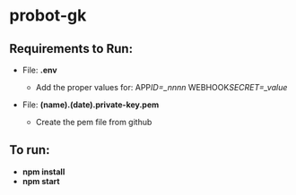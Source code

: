 # probot-gk

## Requirements to Run:

* File: **.env**

  * Add the proper values for:
    APP*ID=\_nnnn*
    WEBHOOK*SECRET=\_value*

* File: **(name).(date).private-key.pem**
  * Create the pem file from github

## To run:

* **npm install**
* **npm start**
